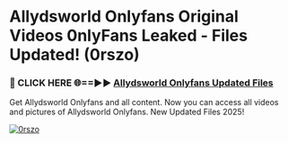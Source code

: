 # Allydsworld Onlyfans Original Videos 0nlyFans Leaked - Files Updated! (0rszo)

<h3>🔴 CLICK HERE 🌐==►► <a href="https://tinyurl.com/ehrbuxhb" rel="nofollow">Allydsworld Onlyfans Updated Files</a></h3>

Get Allydsworld Onlyfans and all content. Now you can access all videos and pictures of Allydsworld Onlyfans. New Updated Files 2025!

[![0rszo](https://i.imgur.com/lVYEuWS.gif)](https://tinyurl.com/ehrbuxhb)
